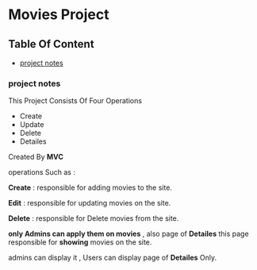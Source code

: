 # Movies Project
## Table Of Content
* [project notes](https://github.com/AhmedAshraf711/Movies/blob/master/README.md#project-notes)

### project notes
This Project Consists Of Four Operations 
- Create 
- Update 
- Delete
- Detailes

Created By **MVC**

 operations Such as :
 
 **Create** : responsible for adding movies to the site.
 
 **Edit**   : responsible for updating movies on the site.
 
 **Delete** : responsible for Delete movies from the site.
 
 **only Admins can apply them on movies** ,  also page of  **Detailes**  this page  responsible for **showing**  movies on the site. 
 
 admins can display it , Users can display page of **Detailes** Only.

 
 

